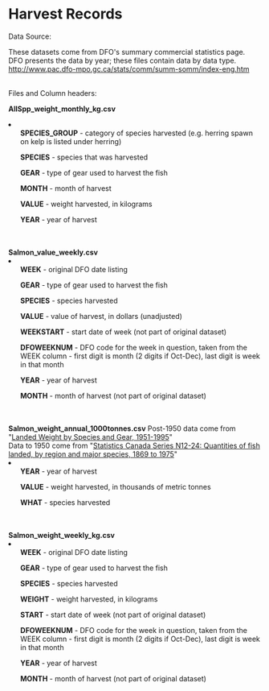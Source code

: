Harvest Records
========

Data Source:<br>

These datasets come from DFO's summary commercial statistics page. DFO presents the data by year; these files contain data by data type.<br>
http://www.pac.dfo-mpo.gc.ca/stats/comm/summ-somm/index-eng.htm
<br>
<br>

Files and Column headers:<br>

<b>AllSpp_weight_monthly_kg.csv</b>
<li>
<ul><b>SPECIES_GROUP</b> - category of species harvested (e.g. herring spawn on kelp is listed under herring)</ul>
<ul><b>SPECIES</b> - species that was harvested</ul>
<ul><b>GEAR</b> - type of gear used to harvest the fish</ul>
<ul><b>MONTH</b> - month of harvest</ul>
<ul><b>VALUE</b> - weight harvested, in kilograms</ul>
<ul><b>YEAR</b> - year of harvest</ul>
</li>
<br><br>
<b>Salmon_value_weekly.csv</b>
<li>
<ul><b>WEEK</b> - original DFO date listing</ul>
<ul><b>GEAR</b> - type of gear used to harvest the fish</ul>
<ul><b>SPECIES</b> - species harvested</ul>
<ul><b>VALUE</b> - value of harvest, in dollars (unadjusted)</ul>
<ul><b>WEEKSTART</b> - start date of week (not part of original dataset)</ul>
<ul><b>DFOWEEKNUM</b> - DFO code for the week in question, taken from the WEEK column - first digit is month (2 digits if Oct-Dec), last digit is week in that month</ul>
<ul><b>YEAR</b> - year of harvest</ul>
<ul><b>MONTH</b> - month of harvest (not part of original dataset)</ul>
</li>
<br><br>
<b>Salmon_weight_annual_1000tonnes.csv</b>
Post-1950 data come from "<a href="http://www.pac.dfo-mpo.gc.ca/stats/comm/summ-somm/index-eng.htm">Landed Weight by Species and Gear, 1951-1995</a>"<br>
Data to 1950 come from "<a href="http://www.statcan.gc.ca/pub/11-516-x/sectionn/N12_24-eng.csv">Statistics Canada Series N12-24: Quantities of fish landed, by region and major species, 1869 to 1975</a>"
<li>
<ul><b>YEAR</b> - year of harvest</ul>
<ul><b>VALUE</b> - weight harvested, in thousands of metric tonnes</ul>
<ul><b>WHAT</b> - species harvested</ul>
</li>
<br><br>
<b>Salmon_weight_weekly_kg.csv</b>
<li>
<ul><b>WEEK</b> - original DFO date listing</ul>
<ul><b>GEAR</b> - type of gear used to harvest the fish</ul>
<ul><b>SPECIES</b> - species harvested</ul>
<ul><b>WEIGHT</b> - weight harvested, in kilograms</ul>
<ul><b>START</b> - start date of week (not part of original dataset)</ul>
<ul><b>DFOWEEKNUM</b> - DFO code for the week in question, taken from the WEEK column - first digit is month (2 digits if Oct-Dec), last digit is week in that month</ul>
<ul><b>YEAR</b> - year of harvest</ul>
<ul><b>MONTH</b> - month of harvest (not part of original dataset)</ul>
</li>
